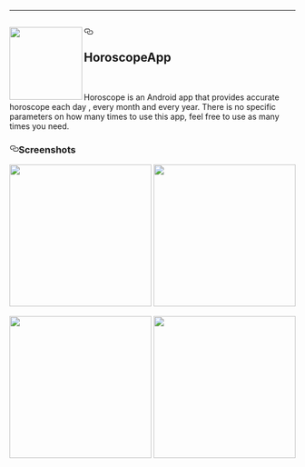   <div class="Box-body">
<hr>
<h2><a id="user-content-----HoroscopeApp-" class="anchor" aria-hidden="true" href="#----HoroscopeApp-"><svg class="octicon octicon-link" viewBox="0 0 16 16" version="1.1" width="16" height="16" aria-hidden="true"><path fill-rule="evenodd" d="M4 9h1v1H4c-1.5 0-3-1.69-3-3.5S2.55 3 4 3h4c1.45 0 3 1.69 3 3.5 0 1.41-.91 2.72-2 3.25V8.59c.58-.45 1-1.27 1-2.09C10 5.22 8.98 4 8 4H4c-.98 0-2 1.22-2 2.5S3 9 4 9zm9-3h-1v1h1c1 0 2 1.22 2 2.5S13.98 12 13 12H9c-.98 0-2-1.22-2-2.5 0-.83.42-1.64 1-2.09V6.25c-1.09.53-2 1.84-2 3.25C6 11.31 7.55 13 9 13h4c1.45 0 3-1.69 3-3.5S14.5 6 13 6z"></path></svg></a> <a target="_blank" rel="noopener noreferrer" href="https://user-images.githubusercontent.com/20733292/68088152-08f9d280-fe11-11e9-9657-80bcddee1024.png"><img align="left" src="https://user-images.githubusercontent.com/20733292/68088152-08f9d280-fe11-11e9-9657-80bcddee1024.png" width="128" height="128" style="max-width:100%;"></a> 
  <br><br>HoroscopeApp </h2>
<br>
<p>Horoscope is an Android app that provides accurate horoscope each day , every month and every year. There is no specific parameters on how many times to use this app, feel free to use as many times you need.</p>
<h3><a id="user-content-screenshots" class="anchor" aria-hidden="true" href="#screenshots"><svg class="octicon octicon-link" viewBox="0 0 16 16" version="1.1" width="16" height="16" aria-hidden="true"><path fill-rule="evenodd" d="M4 9h1v1H4c-1.5 0-3-1.69-3-3.5S2.55 3 4 3h4c1.45 0 3 1.69 3 3.5 0 1.41-.91 2.72-2 3.25V8.59c.58-.45 1-1.27 1-2.09C10 5.22 8.98 4 8 4H4c-.98 0-2 1.22-2 2.5S3 9 4 9zm9-3h-1v1h1c1 0 2 1.22 2 2.5S13.98 12 13 12H9c-.98 0-2-1.22-2-2.5 0-.83.42-1.64 1-2.09V6.25c-1.09.53-2 1.84-2 3.25C6 11.31 7.55 13 9 13h4c1.45 0 3-1.69 3-3.5S14.5 6 13 6z"></path></svg></a>Screenshots</h3>
<p align="center"> 
  
  <a target="_blank" rel="noopener noreferrer" href="/Ahabdelhak/HoroscopeApp/blob/master/screenshot/Screenshot_2019-11-02-17-29-12.png"><img src="https://user-images.githubusercontent.com/20733292/68087372-09db3600-fe0a-11e9-85d6-8f5127fd0380.jpg" width="250" style="max-width:100%;"></a>                                          <a target="_blank" rel="noopener noreferrer" href="https://user-images.githubusercontent.com/20733292/68087373-09db3600-fe0a-11e9-82f4-6e674684a499.jpg"><img src="https://user-images.githubusercontent.com/20733292/68087373-09db3600-fe0a-11e9-82f4-6e674684a499.jpg" width="250" style="max-width:100%;"></a>
  
  
  <a target="_blank" rel="noopener noreferrer" href="https://user-images.githubusercontent.com/20733292/68087374-0a73cc80-fe0a-11e9-9638-670a474d825c.jpg"><img src="https://user-images.githubusercontent.com/20733292/68087374-0a73cc80-fe0a-11e9-9638-670a474d825c.jpg" width="250" style="max-width:100%;"></a>                              <a target="_blank" rel="noopener noreferrer" href="https://user-images.githubusercontent.com/20733292/68087375-0b0c6300-fe0a-11e9-8052-318bd76c1a03.jpg"><img src="https://user-images.githubusercontent.com/20733292/68087375-0b0c6300-fe0a-11e9-8052-318bd76c1a03.jpg" width="250" style="max-width:100%;"></a> </p>
  </div>
